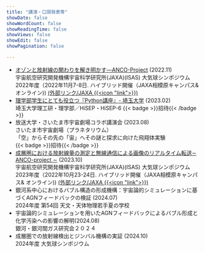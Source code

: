 ```yaml
---
title: "講演・口頭発表等"
showDate: false
showWordCount: false
showReadingTime: false
showViews: false
showEdit: false
showPagination: false

---
```


- [オゾンと放射線の関わりを解き明かす—ANCO-Project](/research/anco) (2022.11)  
  宇宙航空研究開発機構宇宙科学研究所(JAXA)(ISAS)
  大気球シンポジウム 2022年度（2022年11月7-8日. ハイブリッド開催（JAXA相模原キャンパス& オンライン))  [(外部リンク/JAXA {{<icon "link">}})](https://jaxa.repo.nii.ac.jp/?action=repository_uri&item_id=49009)
- [理学部学生にとても役立つ『Python講座』- 埼玉大学](/research/python-saitama-uni) (2023.02)  
  埼玉大学理工研・理学部／HiSEP・HiSEP-6 {{< badge >}}招待{{< /badge >}}
- 放送大学・さいたま市宇宙劇場コラボ講演会 (2023.08) <br>
  さいたま市宇宙劇場（プラネタリウム）<br>
  「空」からその先の「宙」へその謎と探求に向けた飛翔体実験 <br>
  {{< badge >}}招待{{< /badge >}}
- [成層圏における放射線量の測定と無線通信による画像のリアルタイム転送∼ ANCO-project ∼](/research/anco) (2023.10)  
  宇宙航空研究開発機構宇宙科学研究所(JAXA)(ISAS)
  大気球シンポジウム 2023年度（2022年10月23-24日. ハイブリッド開催（JAXA相模原キャンパス& オンライン))  [(外部リンク/JAXA {{<icon "link">}})](https://jaxa.repo.nii.ac.jp/records/2000171)
- 銀河系中心におけるバブル構造の形成機構：宇宙論的シミュレーションに基づくAGNフィードバックの検証 (2024.07)<br>
2024年度 第54回 天文・天体物理若手夏の学校
- 宇宙論的シミュレーションを用いたAGNフィードバックによるバブル形成と化学汚染への影響の解明(2024.08) <br>
銀河・銀河間ガス研究会２０２４
- 成層圏での放射線検出とジンバル機構の実証 (2024.10) <br>2024年度 大気球シンポジウム
